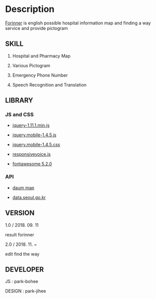 # Description

[Forinner](https://forinner.herokuapp.com/index.php) is english possible hospital information map and finding a way service and provide pictogram

## SKILL

1. Hospital and Pharmacy Map

2. Various Pictogram

3. Emergency Phone Number

4. Speech Recognition and Translation

## LIBRARY

### JS and CSS

* [jquery-1.11.1.min.js](http://code.jquery.com/jquery-1.11.1.min.js)

* [jquery.mobile-1.4.5.js](http://code.jquery.com/mobile/1.4.5/jquery.mobile-1.4.5.js)

* [jquery.mobile-1.4.5.css](http://code.jquery.com/mobile/1.4.5/jquery.mobile-1.4.5.css)

* [responsivevoice.js](https://responsivevoice.org/)

* [fontawesome 5.2.0](https://use.fontawesome.com/releases/v5.2.0/js/all.js)

### API

* [daum map](http://apis.map.daum.net/)

* [data.seoul.go.kr](https://data.seoul.go.kr/dataList/datasetView.do?infId=OA-13035&srvType=S&serviceKind=1&currentPageNo=1&searchValue=&searchKey=null)

## VERSION

1.0 / 2018. 09. 11

result forinner

2.0 / 2018. 11. ~

edit find the way

## DEVELOPER

JS : park-bohee

DESIGN : park-jihee